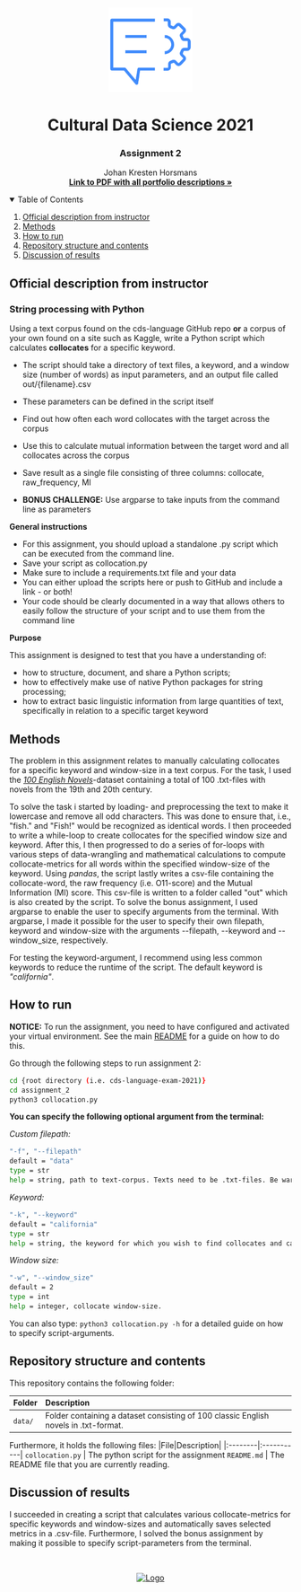 <!-- PROJECT LOGO -->
<br />
<p align="center">
  <a href="https://github.com/JohanHorsmans/cds-language-exam-2021">
    <img src="../README_images/nlp2.png" alt="Logo" width="150" height="150">
  </a>
  
  <h1 align="center">Cultural Data Science 2021</h1> 
  <h3 align="center">Assignment 2</h3> 

  <p align="center">
    Johan Kresten Horsmans
    <br />
    <a href="https://github.com/JohanHorsmans/cds-visual-exam-2021/blob/main/Language_Analytics_Exam.pdf"><strong>Link to PDF with all portfolio descriptions »</strong></a>
    <br />
  </p>
</p>

<!-- TABLE OF CONTENTS -->
<details open="open">
  <summary>Table of Contents</summary>
  <ol>
    <li><a href="#official-description-from-instructor">Official description from instructor</a></li>
    <li><a href="#methods">Methods</a></li>
    <li><a href="#how-to-run">How to run</a></li>
    <li><a href="#repository-structure-and-contents">Repository structure and contents</a></li>
    <li><a href="#discussion-of-results">Discussion of results</a></li>
  </ol>
</details>

<!-- OFFICIAL DESCRIPTION FROM INSTRUCTOR -->
## Official description from instructor

### String processing with Python

Using a text corpus found on the cds-language GitHub repo __or__ a corpus of your own found on a site such as Kaggle, write a Python script which calculates __collocates__ for a specific keyword.

* The script should take a directory of text files, a keyword, and a window size (number of words) as input parameters, and an output file called out/{filename}.csv
* These parameters can be defined in the script itself
* Find out how often each word collocates with the target across the corpus
* Use this to calculate mutual information between the target word and all collocates across the corpus
* Save result as a single file consisting of three columns: collocate, raw_frequency, MI

* __BONUS CHALLENGE:__ Use argparse to take inputs from the command line as parameters

__General instructions__

* For this assignment, you should upload a standalone .py script which can be executed from the command line.
* Save your script as collocation.py
* Make sure to include a requirements.txt file and your data
* You can either upload the scripts here or push to GitHub and include a link - or both!
* Your code should be clearly documented in a way that allows others to easily follow the structure of your script and to use them from the command line

__Purpose__

This assignment is designed to test that you have a understanding of:

* how to structure, document, and share a Python scripts;
* how to effectively make use of native Python packages for string processing;
* how to extract basic linguistic information from large quantities of text, specifically in relation to a specific target keyword

<!-- METHODS -->
## Methods

The problem in this assignment relates to manually calculating collocates for a specific keyword and window-size in a text corpus. For the task, I used the [_100 English Novels_](https://github.com/computationalstylistics/100_english_novels)-dataset containing a total of 100 .txt-files with novels from the 19th and 20th century. 

To solve the task i started by loading- and preprocessing the text to make it lowercase and remove all odd characters. This was done to ensure that, i.e., "fish." and "Fish!" would be recognized as identical words. I then proceeded to write a while-loop to create collocates for the specified window size and keyword. After this, I then progressed to do a series of for-loops with various steps of data-wrangling and mathematical calculations to compute collocate-metrics for all words within the specified window-size of the keyword. Using _pandas_, the script lastly writes a csv-file containing the collocate-word, the raw frequency (i.e. O11-score) and the Mutual Information (MI) score. This csv-file is written to a folder called "out" which is also created by the script. To solve the bonus assignment, I used argparse to enable the user to specify arguments from the terminal. With argparse, I made it possible for the user to specify their own filepath, keyword and window-size with the arguments --filepath, --keyword and --window_size, respectively.

For testing the keyword-argument, I recommend using less common keywords to reduce the runtime of the script. The default keyword is _"california"_.

<!-- HOW TO RUN -->
## How to run

__NOTICE:__ To run the assignment, you need to have configured and activated your virtual environment. See the main [README](https://github.com/JohanHorsmans/cds-language-exam-2021/blob/main/README.md) for a guide on how to do this.

Go through the following steps to run assignment 2:
```bash
cd {root directory (i.e. cds-language-exam-2021)}
cd assignment_2
python3 collocation.py
```
__You can specify the following optional argument from the terminal:__

_Custom filepath:_
```bash
"-f", "--filepath"
default = "data"
type = str
help = string, path to text-corpus. Texts need to be .txt-files. Be wary of difference in operating systems in terms of spcifying path with "/" or "\".
```

_Keyword:_
```bash
"-k", "--keyword"
default = "california"
type = str
help = string, the keyword for which you wish to find collocates and calculate metrics. Needs to be lowercase. 
```

_Window size:_
```bash
"-w", "--window_size"
default = 2
type = int
help = integer, collocate window-size.
```
You can also type: ```python3 collocation.py -h``` for a detailed guide on how to specify script-arguments. 

<!-- REPOSITORY STRUCTURE AND CONTENTS -->
## Repository structure and contents

This repository contains the following folder:

|Folder|Description|
|:--------|:-----------|
```data/``` | Folder containing a dataset consisting of 100 classic English novels in .txt-format.

Furthermore, it holds the following files:
|File|Description|
|:--------|:-----------|
```collocation.py``` | The python script for the assignment
```README.md``` | The README file that you are currently reading.

<!-- DISCUSSION OF RESULTS -->
## Discussion of results

I succeeded in creating a script that calculates various collocate-metrics for specific keywords and window-sizes and automatically saves selected metrics in a .csv-file. Furthermore, I solved the bonus assignment by making it possible to specify script-parameters from the terminal.


<br />
<p align="center">
  <a href="https://github.com/JohanHorsmans/cds-visual-exam-2021">
    <img src="../README_images/logo_au.png" alt="Logo" width="300" height="102">
  </a>
